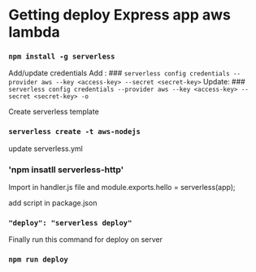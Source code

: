 # Getting deploy Express app aws lambda
### `npm install -g serverless`

Add/update credentials
Add : ### `serverless config credentials --provider aws --key <access-key> --secret <secret-key>` 
Update: ### `serverless config credentials --provider aws --key <access-key> --secret <secret-key> -o` 

Create serverless template
### `serverless create -t aws-nodejs`

update serverless.yml

### 'npm insatll serverless-http'

Import in handler.js file and module.exports.hello = serverless(app);

add script in package.json 
### `"deploy": "serverless deploy"`
Finally run this command for deploy on server 
### `npm run deploy`